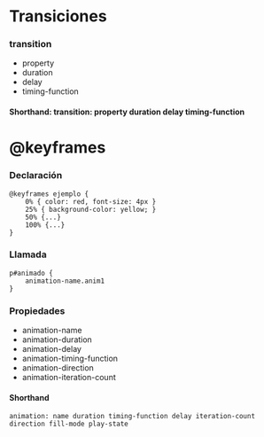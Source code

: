 # Transiciones

### transition

* property
* duration
* delay
* timing-function

#### Shorthand: transition: property duration delay timing-function

# @keyframes

### Declaración

```
@keyframes ejemplo {
    0% { color: red, font-size: 4px }
    25% { background-color: yellow; }
    50% {...}
    100% {...}
}
```
### Llamada

```
p#animado {
    animation-name.anim1
}
```

### Propiedades
* animation-name
* animation-duration
* animation-delay
* animation-timing-function
* animation-direction
* animation-iteration-count


#### Shorthand
```
animation: name duration timing-function delay iteration-count direction fill-mode play-state
```